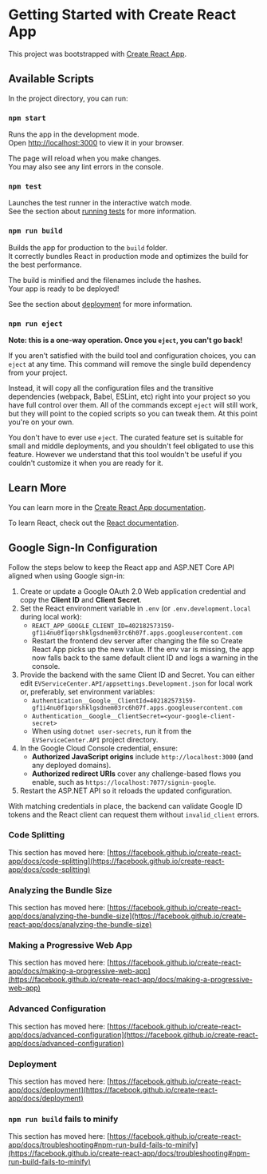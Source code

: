 # Getting Started with Create React App

This project was bootstrapped with [Create React App](https://github.com/facebook/create-react-app).

## Available Scripts

In the project directory, you can run:

### `npm start`

Runs the app in the development mode.\
Open [http://localhost:3000](http://localhost:3000) to view it in your browser.

The page will reload when you make changes.\
You may also see any lint errors in the console.

### `npm test`

Launches the test runner in the interactive watch mode.\
See the section about [running tests](https://facebook.github.io/create-react-app/docs/running-tests) for more information.

### `npm run build`

Builds the app for production to the `build` folder.\
It correctly bundles React in production mode and optimizes the build for the best performance.

The build is minified and the filenames include the hashes.\
Your app is ready to be deployed!

See the section about [deployment](https://facebook.github.io/create-react-app/docs/deployment) for more information.

### `npm run eject`

**Note: this is a one-way operation. Once you `eject`, you can't go back!**

If you aren't satisfied with the build tool and configuration choices, you can `eject` at any time. This command will remove the single build dependency from your project.

Instead, it will copy all the configuration files and the transitive dependencies (webpack, Babel, ESLint, etc) right into your project so you have full control over them. All of the commands except `eject` will still work, but they will point to the copied scripts so you can tweak them. At this point you're on your own.

You don't have to ever use `eject`. The curated feature set is suitable for small and middle deployments, and you shouldn't feel obligated to use this feature. However we understand that this tool wouldn't be useful if you couldn't customize it when you are ready for it.

## Learn More

You can learn more in the [Create React App documentation](https://facebook.github.io/create-react-app/docs/getting-started).

To learn React, check out the [React documentation](https://reactjs.org/).

## Google Sign-In Configuration

Follow the steps below to keep the React app and ASP.NET Core API aligned when using Google sign-in:

1. Create or update a Google OAuth 2.0 Web application credential and copy the **Client ID** and **Client Secret**.
2. Set the React environment variable in `.env` (or `.env.development.local` during local work):
	- `REACT_APP_GOOGLE_CLIENT_ID=402182573159-gf1i4nu0f1qorshklgsdnem03rc6h07f.apps.googleusercontent.com`
	- Restart the frontend dev server after changing the file so Create React App picks up the new value. If the env var is missing, the app now falls back to the same default client ID and logs a warning in the console.
3. Provide the backend with the same Client ID and Secret. You can either edit `EVServiceCenter.API/appsettings.Development.json` for local work or, preferably, set environment variables:
	- `Authentication__Google__ClientId=402182573159-gf1i4nu0f1qorshklgsdnem03rc6h07f.apps.googleusercontent.com`
	- `Authentication__Google__ClientSecret=<your-google-client-secret>`
	- When using `dotnet user-secrets`, run it from the `EVServiceCenter.API` project directory.
4. In the Google Cloud Console credential, ensure:
	- **Authorized JavaScript origins** include `http://localhost:3000` (and any deployed domains).
	- **Authorized redirect URIs** cover any challenge-based flows you enable, such as `https://localhost:7077/signin-google`.
5. Restart the ASP.NET API so it reloads the updated configuration.

With matching credentials in place, the backend can validate Google ID tokens and the React client can request them without `invalid_client` errors.

### Code Splitting

This section has moved here: [https://facebook.github.io/create-react-app/docs/code-splitting](https://facebook.github.io/create-react-app/docs/code-splitting)

### Analyzing the Bundle Size

This section has moved here: [https://facebook.github.io/create-react-app/docs/analyzing-the-bundle-size](https://facebook.github.io/create-react-app/docs/analyzing-the-bundle-size)

### Making a Progressive Web App

This section has moved here: [https://facebook.github.io/create-react-app/docs/making-a-progressive-web-app](https://facebook.github.io/create-react-app/docs/making-a-progressive-web-app)

### Advanced Configuration

This section has moved here: [https://facebook.github.io/create-react-app/docs/advanced-configuration](https://facebook.github.io/create-react-app/docs/advanced-configuration)

### Deployment

This section has moved here: [https://facebook.github.io/create-react-app/docs/deployment](https://facebook.github.io/create-react-app/docs/deployment)

### `npm run build` fails to minify

This section has moved here: [https://facebook.github.io/create-react-app/docs/troubleshooting#npm-run-build-fails-to-minify](https://facebook.github.io/create-react-app/docs/troubleshooting#npm-run-build-fails-to-minify)
